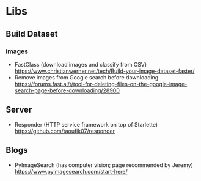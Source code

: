 # Libs

## Build Dataset

### Images

- FastClass (download images and classify from CSV) https://www.christianwerner.net/tech/Build-your-image-dataset-faster/
- Remove images from Google search before downloading https://forums.fast.ai/t/tool-for-deleting-files-on-the-google-image-search-page-before-downloading/28900

## Server

- Responder (HTTP service framework on top of Starlette) https://github.com/taoufik07/responder

## Blogs

- PyImageSearch (has computer vision; page recommended by Jeremy) https://www.pyimagesearch.com/start-here/

